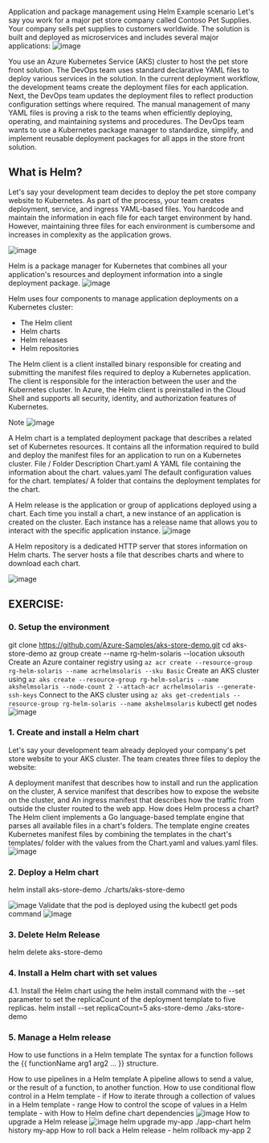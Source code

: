 Application and package management using Helm
Example scenario
Let's say you work for a major pet store company called Contoso Pet Supplies. Your company sells pet supplies to customers worldwide. The solution is built and deployed as microservices and includes several major applications:
![image](https://github.com/ZCHAnalytics/intelligent-apps-AKS-Functions-CosmosDB/assets/146954022/4608842a-4cc5-4f34-a701-d784785c704a)

You use an Azure Kubernetes Service (AKS) cluster to host the pet store front solution. The DevOps team uses standard declarative YAML files to deploy various services in the solution. In the current deployment workflow, the development teams create the deployment files for each application. Next, the DevOps team updates the deployment files to reflect production configuration settings where required. The manual management of many YAML files is proving a risk to the teams when efficiently deploying, operating, and maintaining systems and procedures. The DevOps team wants to use a Kubernetes package manager to standardize, simplify, and implement reusable deployment packages for all apps in the store front solution.

## What is Helm?
Let's say your development team decides to deploy the pet store company website to Kubernetes. As part of the process, your team creates deployment, service, and ingress YAML-based files. You hardcode and maintain the information in each file for each target environment by hand. However, maintaining three files for each environment is cumbersome and increases in complexity as the application grows.

![image](https://github.com/ZCHAnalytics/intelligent-apps-AKS-Functions-CosmosDB/assets/146954022/fac165a2-b1fc-486f-a536-b0fa0dce02ed)

Helm is a package manager for Kubernetes that combines all your application's resources and deployment information into a single deployment package.
![image](https://github.com/ZCHAnalytics/intelligent-apps-AKS-Functions-CosmosDB/assets/146954022/6c515390-ac3e-497a-bc8d-705966a7d5cf)

Helm uses four components to manage application deployments on a Kubernetes cluster:
- The Helm client
- Helm charts
- Helm releases
- Helm repositories
  
The Helm client is a client installed binary responsible for creating and submitting the manifest files required to deploy a Kubernetes application. The client is responsible for the interaction between the user and the Kubernetes cluster. In Azure, the Helm client is preinstalled in the Cloud Shell and supports all security, identity, and authorization features of Kubernetes.

 Note
![image](https://github.com/ZCHAnalytics/intelligent-apps-AKS-Functions-CosmosDB/assets/146954022/b234bfae-83c7-4019-a390-643e384d8179)

A Helm chart is a templated deployment package that describes a related set of Kubernetes resources. It contains all the information required to build and deploy the manifest files for an application to run on a Kubernetes cluster.
File / Folder	Description
Chart.yaml	A YAML file containing the information about the chart.
values.yaml	The default configuration values for the chart.
templates/	A folder that contains the deployment templates for the chart.

A Helm release is the application or group of applications deployed using a chart. Each time you install a chart, a new instance of an application is created on the cluster. Each instance has a release name that allows you to interact with the specific application instance.
![image](https://github.com/ZCHAnalytics/intelligent-apps-AKS-Functions-CosmosDB/assets/146954022/484ac02e-0d26-4fa2-b164-880f99a3349d)

A Helm repository is a dedicated HTTP server that stores information on Helm charts. The server hosts a file that describes charts and where to download each chart.

![image](https://github.com/ZCHAnalytics/intelligent-apps-AKS-Functions-CosmosDB/assets/146954022/e05866e8-a34c-4d2a-9d64-45e9a6c99e97)

## EXERCISE:
### 0. Setup the environment
git clone https://github.com/Azure-Samples/aks-store-demo.git
cd aks-store-demo
az group create --name rg-helm-solaris --location uksouth
Create an Azure container registry using `az acr create --resource-group rg-helm-solaris --name acrhelmsolaris --sku Basic`
Create an AKS cluster using `az aks create --resource-group rg-helm-solaris --name akshelmsolaris --node-count 2 --attach-acr acrhelmsolaris --generate-ssh-keys`
Connect to the AKS cluster using  `az aks get-credentials --resource-group rg-helm-solaris --name akshelmsolaris`
kubectl get nodes
![image](https://github.com/ZCHAnalytics/intelligent-apps-AKS-Functions-CosmosDB/assets/146954022/229f6e7a-f554-415f-b6e7-35bd2d2888fe)

### 1. Create and install a Helm chart

Let's say your development team already deployed your company's pet store website to your AKS cluster. The team creates three files to deploy the website:

A deployment manifest that describes how to install and run the application on the cluster,
A service manifest that describes how to expose the website on the cluster, and
An ingress manifest that describes how the traffic from outside the cluster routed to the web app.
How does Helm process a chart?
The Helm client implements a Go language-based template engine that parses all available files in a chart's folders. The template engine creates Kubernetes manifest files by combining the templates in the chart's templates/ folder with the values from the Chart.yaml and values.yaml files.
![image](https://github.com/ZCHAnalytics/intelligent-apps-AKS-Functions-CosmosDB/assets/146954022/69c028e8-a260-4721-b87e-9666bb2d1554)

### 2. Deploy a Helm chart
helm install aks-store-demo ./charts/aks-store-demo

![image](https://github.com/ZCHAnalytics/intelligent-apps-AKS-Functions-CosmosDB/assets/146954022/9fb20791-2ff7-48e4-9431-4dcf197d9829)
Validate that the pod is deployed using the kubectl get pods command
![image](https://github.com/ZCHAnalytics/intelligent-apps-AKS-Functions-CosmosDB/assets/146954022/dd4219b0-27c9-4a49-aa8f-6547a879bb93)

### 3. Delete Helm Release 
helm delete aks-store-demo

### 4. Install a Helm chart with set values

4.1. Install the Helm chart using the helm install command with the --set parameter to set the replicaCount of the deployment template to five replicas.
helm install --set replicaCount=5 aks-store-demo ./aks-store-demo

### 5. Manage a Helm release
How to use functions in a Helm template
The syntax for a function follows the {{ functionName arg1 arg2 ... }} structure.

How to use pipelines in a Helm template
A pipeline allows to send a value, or the result of a function, to another function.
How to use conditional flow control in a Helm template - if
How to iterate through a collection of values in a Helm template - range 
How to control the scope of values in a Helm template - with 
How to Helm define chart dependencies 
![image](https://github.com/ZCHAnalytics/intelligent-apps-AKS-Functions-CosmosDB/assets/146954022/f3116904-c4ea-4246-90ed-f636a6d61086)
How to upgrade a Helm release
![image](https://github.com/ZCHAnalytics/intelligent-apps-AKS-Functions-CosmosDB/assets/146954022/2d6c005b-c3b8-4285-b505-57f9268f302a)
helm upgrade my-app ./app-chart
helm history my-app
How to roll back a Helm release - helm rollback my-app 2 




